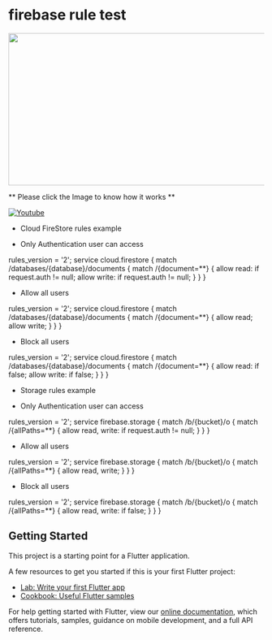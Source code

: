 # firebase rule test

<img src="https://github.com/loydkim/Firebase_rule_test/blob/master/firebaseRuletest.gif" width="600" height="300">

** Please click the Image to know how it works **

[![Youtube](https://img.youtube.com/vi/cJ4MdHhE87Y/0.jpg)](https://youtu.be/cJ4MdHhE87Y)


* Cloud FireStore rules example

- Only Authentication user can access

rules_version = '2';
service cloud.firestore {
  match /databases/{database}/documents {
    match /{document=**} {
      allow read: if request.auth != null;
      allow write: if request.auth != null;
    }
  }
}

- Allow all users

rules_version = '2';
service cloud.firestore {
  match /databases/{database}/documents {
    match /{document=**} {
      allow read;
      allow write;
    }
  }
}

- Block all users

rules_version = '2';
service cloud.firestore {
  match /databases/{database}/documents {
    match /{document=**} {
      allow read: if false;
      allow write: if false;
    }
  }
}

* Storage rules example

- Only Authentication user can access

rules_version = '2';
service firebase.storage {
  match /b/{bucket}/o {
    match /{allPaths=**} {
      allow read, write: if request.auth != null;
    }
  }
}

- Allow all users

rules_version = '2';
service firebase.storage {
  match /b/{bucket}/o {
    match /{allPaths=**} {
      allow read, write;
    }
  }
}

- Block all users

rules_version = '2';
service firebase.storage {
  match /b/{bucket}/o {
    match /{allPaths=**} {
      allow read, write: if false;
    }
  }
}

## Getting Started

This project is a starting point for a Flutter application.

A few resources to get you started if this is your first Flutter project:

- [Lab: Write your first Flutter app](https://flutter.dev/docs/get-started/codelab)
- [Cookbook: Useful Flutter samples](https://flutter.dev/docs/cookbook)

For help getting started with Flutter, view our
[online documentation](https://flutter.dev/docs), which offers tutorials,
samples, guidance on mobile development, and a full API reference.
